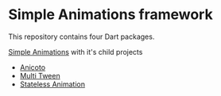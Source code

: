 # Simple Animations framework

This repository contains four Dart packages.

[Simple Animations](./simple_animations)
  with it's child projects
- [Anicoto](./sa_anicoto)
- [Multi Tween](./sa_multi_tween)
- [Stateless Animation](./sa_stateless_animation)

